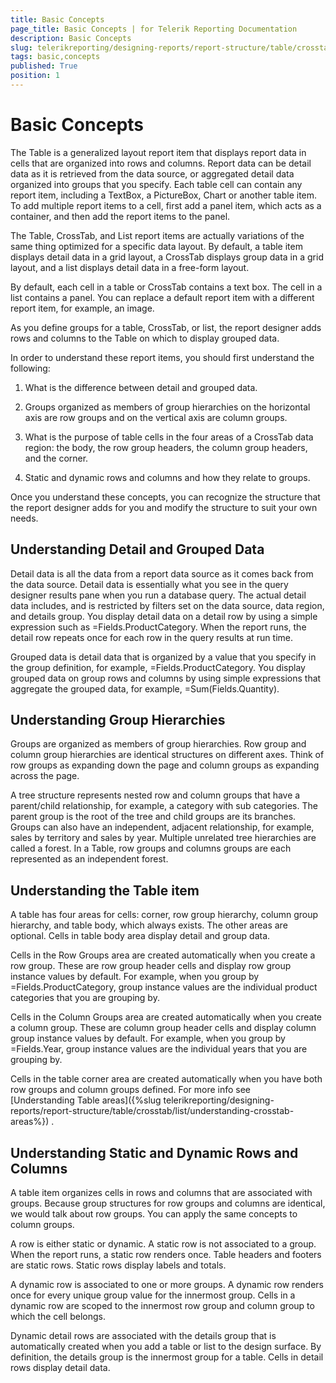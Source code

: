 ```yaml
---
title: Basic Concepts
page_title: Basic Concepts | for Telerik Reporting Documentation
description: Basic Concepts
slug: telerikreporting/designing-reports/report-structure/table/crosstab/list/basic-concepts
tags: basic,concepts
published: True
position: 1
---
```


# Basic Concepts



The Table is a generalized layout report item that displays report data in cells that are organized into rows and
        columns. Report data can be detail data as it is retrieved from the data source, or aggregated detail data organized into
        groups that you specify. Each table cell can contain any report item, including a TextBox, a PictureBox, Chart or another
        table item. To add multiple report items to a cell, first add a panel item, which acts as a container, and then add the
        report items to the panel.
      


The Table, CrossTab, and List report items are actually variations of the same thing optimized for a specific data layout.
        By default, a table item displays detail data in a grid layout, a CrossTab displays group data in a grid layout, and a
        list displays detail data in a free-form layout.
      


By default, each cell in a table or CrossTab contains a text box. The cell in a list contains a panel. You can
        replace a default report item with a different report item, for example, an image.
      


As you define groups for a table, CrossTab, or list, the report designer adds rows and columns to the Table on
        which to display grouped data.
      


In order to understand these report items, you should first understand the following:
      


1. What is the difference between detail and grouped data.
          


1. Groups organized as members of group hierarchies on the horizontal axis are row groups and on the vertical axis are
            column groups.
          


1. What is the purpose of table cells in the four areas of a CrossTab data region: the body, the row group headers, the
            column group headers, and the corner.
          


1. Static and dynamic rows and columns and how they relate to groups.
          


Once you understand these concepts, you can recognize the structure that the report designer adds for you and modify the
        structure to suit your own needs.
      


## Understanding Detail and Grouped Data

Detail data is all the data from a report data source as it comes back from the data source. Detail data is essentially
          what you see in the query designer results pane when you run a database query. The actual detail data includes, and is
          restricted by filters set on the data source, data region, and details group. You display detail data on a detail row by
          using a simple expression such as =Fields.ProductCategory. When the report runs, the detail row repeats once for each row in
          the query results at run time.
        


Grouped data is detail data that is organized by a value that you specify in the group definition, for example,
          =Fields.ProductCategory. You display grouped data on group rows and columns by using simple expressions that aggregate the
          grouped data, for example, =Sum(Fields.Quantity).
        


## Understanding Group Hierarchies

Groups are organized as members of group hierarchies. Row group and column group hierarchies are identical structures
          on different axes. Think of row groups as expanding down the page and column groups as expanding across the page.
        


A tree structure represents nested row and column groups that have a parent/child relationship, for example, a category
          with sub categories. The parent group is the root of the tree and child groups are its branches. Groups can also have an
          independent, adjacent relationship, for example, sales by territory and sales by year. Multiple unrelated tree hierarchies
          are called a forest. In a Table, row groups and columns groups are each represented as an independent forest.
        


## Understanding the Table item

A table has four areas for cells: corner, row group hierarchy, column group hierarchy, and table body, which always
          exists. The other areas are optional. Cells in table body area display detail and group data.
        


Cells in the Row Groups area are created automatically when you create a row group. These are row group header cells
          and display row group instance values by default. For example, when you group by =Fields.ProductCategory, group instance values are the individual product categories that you are grouping by.
        


Cells in the Column Groups area are created automatically when you create a column group. These are column group header
          cells and display column group instance values by default. For example, when you group by =Fields.Year, group instance values
          are the individual years that you are grouping by.
        


Cells in the table corner area are created automatically when you have both row groups and column groups defined. For
          more info see 
[Understanding Table areas]({%slug telerikreporting/designing-reports/report-structure/table/crosstab/list/understanding-crosstab-areas%})
.
        


## Understanding Static and Dynamic Rows and Columns

A table item organizes cells in rows and columns that are associated with groups. Because group structures for row
          groups and columns are identical, we would talk about row groups. You can apply the same concepts to column groups.
        


A row is either static or dynamic. A static row is not associated to a group. When the report runs, a static row
          renders once. Table headers and footers are static rows. Static rows display labels and totals.
        


A dynamic row is associated to one or more groups. A dynamic row renders once for every unique group value for the
          innermost group. Cells in a dynamic row are scoped to the innermost row group and column group to which the cell belongs.
        


Dynamic detail rows are associated with the details group that is automatically created when you add a table or list
          to the design surface. By definition, the details group is the innermost group for a table. Cells in detail rows display
          detail data.
        

